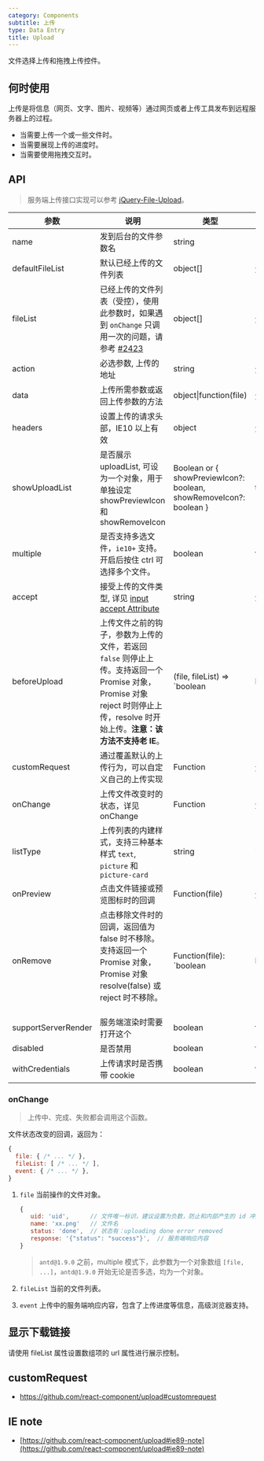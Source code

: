 ```yaml
---
category: Components
subtitle: 上传
type: Data Entry
title: Upload
---
```


文件选择上传和拖拽上传控件。

## 何时使用

上传是将信息（网页、文字、图片、视频等）通过网页或者上传工具发布到远程服务器上的过程。

- 当需要上传一个或一些文件时。
- 当需要展现上传的进度时。
- 当需要使用拖拽交互时。

## API

> 服务端上传接口实现可以参考 [jQuery-File-Upload](https://github.com/blueimp/jQuery-File-Upload/wiki)。

| 参数       | 说明                                                         | 类型        | 默认值|
|------------|--------------------------------------------------------------| ----------- |-------|
| name       | 发到后台的文件参数名                                         | string      | 'file'  |
| defaultFileList | 默认已经上传的文件列表                           | object[] | 无  |
| fileList   | 已经上传的文件列表（受控），使用此参数时，如果遇到 `onChange` 只调用一次的问题，请参考 [#2423](https://github.com/ant-design/ant-design/issues/2423) | object[] | 无 |
| action     | 必选参数, 上传的地址                                         | string      | 无    |
| data       | 上传所需参数或返回上传参数的方法                   | object\|function(file) | 无    |
| headers    | 设置上传的请求头部，IE10 以上有效                    | object      | 无    |
| showUploadList | 是否展示 uploadList, 可设为一个对象，用于单独设定 showPreviewIcon 和 showRemoveIcon | Boolean or { showPreviewIcon?: boolean, showRemoveIcon?: boolean } | true |
| multiple   | 是否支持多选文件，`ie10+` 支持。开启后按住 ctrl 可选择多个文件。  | boolean     | false |
| accept     | 接受上传的文件类型, 详见 [input accept Attribute](https://developer.mozilla.org/en-US/docs/Web/HTML/Element/input#attr-accept)    | string      | 无    |
| beforeUpload | 上传文件之前的钩子，参数为上传的文件，若返回 `false` 则停止上传。支持返回一个 Promise 对象，Promise 对象 reject 时则停止上传，resolve 时开始上传。**注意：该方法不支持老 IE**。 | (file, fileList) => `boolean | Promise`    | 无    |
| customRequest | 通过覆盖默认的上传行为，可以自定义自己的上传实现 | Function | 无 |
| onChange   | 上传文件改变时的状态，详见 onChange                | Function    | 无    |
| listType   | 上传列表的内建样式，支持三种基本样式 `text`, `picture` 和 `picture-card`     | string      | 'text'|
| onPreview  | 点击文件链接或预览图标时的回调                              | Function(file) | 无    |
| onRemove   | 点击移除文件时的回调，返回值为 false 时不移除。支持返回一个 Promise 对象，Promise 对象 resolve(false) 或 reject 时不移除。                | Function(file): `boolean | Promise` | 无   |
| supportServerRender | 服务端渲染时需要打开这个                           | boolean | false    |
| disabled | 是否禁用                           | boolean | false    |
| withCredentials | 上传请求时是否携带 cookie | boolean | false |

### onChange

> 上传中、完成、失败都会调用这个函数。

文件状态改变的回调，返回为：

```js
{
  file: { /* ... */ },
  fileList: [ /* ... */ ],
  event: { /* ... */ },
}
```

1. `file` 当前操作的文件对象。

   ```js
   {
      uid: 'uid',      // 文件唯一标识，建议设置为负数，防止和内部产生的 id 冲突
      name: 'xx.png'   // 文件名
      status: 'done',  // 状态有：uploading done error removed
      response: '{"status": "success"}',  // 服务端响应内容
   }
   ```
   > `antd@1.9.0` 之前，multiple 模式下，此参数为一个对象数组 `[file, ...]`，`antd@1.9.0` 开始无论是否多选，均为一个对象。

2. `fileList` 当前的文件列表。
3. `event` 上传中的服务端响应内容，包含了上传进度等信息，高级浏览器支持。

## 显示下载链接

请使用 fileList 属性设置数组项的 url 属性进行展示控制。

## customRequest

* https://github.com/react-component/upload#customrequest

## IE note

- [https://github.com/react-component/upload#ie89-note](https://github.com/react-component/upload#ie89-note)
